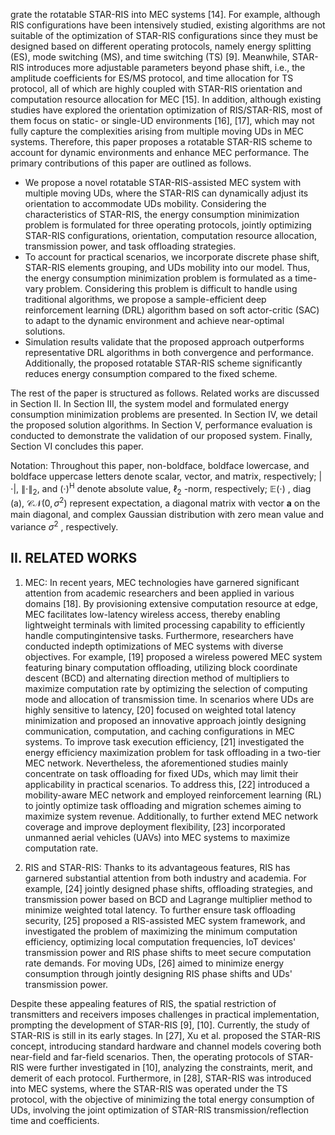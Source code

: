 grate the rotatable STAR-RIS into MEC systems [14]. For example, although RIS configurations have been intensively studied, existing algorithms are not suitable of the optimization of STAR-RIS configurations since they must be designed based on different operating protocols, namely energy splitting (ES), mode switching (MS), and time switching (TS) [9]. Meanwhile, STAR-RIS introduces more adjustable parameters beyond phase shift, i.e., the amplitude coefficients for ES/MS protocol, and time allocation for TS protocol, all of which are highly coupled with STAR-RIS orientation and computation resource allocation for MEC [15]. In addition, although existing studies have explored the orientation optimization of RIS/STAR-RIS, most of them focus on static- or single-UD environments [16], [17], which may not fully capture the complexities arising from multiple moving UDs in MEC systems. Therefore, this paper proposes a rotatable STAR-RIS scheme to account for dynamic environments and enhance MEC performance. The primary contributions of this paper are outlined as follows.

- We propose a novel rotatable STAR-RIS-assisted MEC system with multiple moving UDs, where the STAR-RIS can dynamically adjust its orientation to accommodate UDs mobility. Considering the characteristics of STAR-RIS, the energy consumption minimization problem is formulated for three operating protocols, jointly optimizing STAR-RIS configurations, orientation, computation resource allocation, transmission power, and task offloading strategies.
- To account for practical scenarios, we incorporate discrete phase shift, STAR-RIS elements grouping, and UDs mobility into our model. Thus, the energy consumption minimization problem is formulated as a time-vary problem. Considering this problem is difficult to handle using traditional algorithms, we propose a sample-efficient deep reinforcement learning (DRL) algorithm based on soft actor-critic (SAC) to adapt to the dynamic environment and achieve near-optimal solutions.
- Simulation results validate that the proposed approach outperforms representative DRL algorithms in both convergence and performance. Additionally, the proposed rotatable STAR-RIS scheme significantly reduces energy consumption compared to the fixed scheme.

The rest of the paper is structured as follows. Related works are discussed in Section II. In Section III, the system model and formulated energy consumption minimization problems are presented. In Section IV, we detail the proposed solution algorithms. In Section V, performance evaluation is conducted to demonstrate the validation of our proposed system. Finally, Section VI concludes this paper.

Notation: Throughout this paper, non-boldface, boldface lowercase, and boldface uppercase letters denote scalar, vector, and matrix, respectively;  $\left|\cdot\right|, \ \left\|\cdot\right\|_2, \ \text{and} \ \left(\cdot\right)^{\mathrm{H}}$  denote absolute value,  $\ell_2$ -norm, respectively;  $\mathbb{E}(\cdot)$ , diag (a),  $\mathcal{CN}(0,\sigma^2)$  represent expectation, a diagonal matrix with vector  $\mathbf{a}$  on the main diagonal, and complex Gaussian distribution with zero mean value and variance  $\sigma^2$ , respectively.

## II. RELATED WORKS

1) MEC: In recent years, MEC technologies have garnered significant attention from academic researchers and been applied in various domains [18]. By provisioning extensive computation resource at edge, MEC facilitates low-latency wireless access, thereby enabling lightweight terminals with limited processing capability to efficiently handle computingintensive tasks. Furthermore, researchers have conducted indepth optimizations of MEC systems with diverse objectives. For example, [19] proposed a wireless powered MEC system featuring binary computation offloading, utilizing block coordinate descent (BCD) and alternating direction method of multipliers to maximize computation rate by optimizing the selection of computing mode and allocation of transmission time. In scenarios where UDs are highly sensitive to latency, [20] focused on weighted total latency minimization and proposed an innovative approach jointly designing communication, computation, and caching configurations in MEC systems. To improve task execution efficiency, [21] investigated the energy efficiency maximization problem for task offloading in a two-tier MEC network. Nevertheless, the aforementioned studies mainly concentrate on task offloading for fixed UDs, which may limit their applicability in practical scenarios. To address this, [22] introduced a mobility-aware MEC network and employed reinforcement learning (RL) to jointly optimize task offloading and migration schemes aiming to maximize system revenue. Additionally, to further extend MEC network coverage and improve deployment flexibility, [23] incorporated unmanned aerial vehicles (UAVs) into MEC systems to maximize computation rate.

2) RIS and STAR-RIS: Thanks to its advantageous features, RIS has garnered substantial attention from both industry and academia. For example, [24] jointly designed phase shifts, offloading strategies, and transmission power based on BCD and Lagrange multiplier method to minimize weighted total latency. To further ensure task offloading security, [25] proposed a RIS-assisted MEC system framework, and investigated the problem of maximizing the minimum computation efficiency, optimizing local computation frequencies, IoT devices' transmission power and RIS phase shifts to meet secure computation rate demands. For moving UDs, [26] aimed to minimize energy consumption through jointly designing RIS phase shifts and UDs' transmission power.

Despite these appealing features of RIS, the spatial restriction of transmitters and receivers imposes challenges in practical implementation, prompting the development of STAR-RIS [9], [10]. Currently, the study of STAR-RIS is still in its early stages. In [27], Xu et al. proposed the STAR-RIS concept, introducing standard hardware and channel models covering both near-field and far-field scenarios. Then, the operating protocols of STAR-RIS were further investigated in [10], analyzing the constraints, merit, and demerit of each protocol. Furthermore, in [28], STAR-RIS was introduced into MEC systems, where the STAR-RIS was operated under the TS protocol, with the objective of minimizing the total energy consumption of UDs, involving the joint optimization of STAR-RIS transmission/reflection time and coefficients.